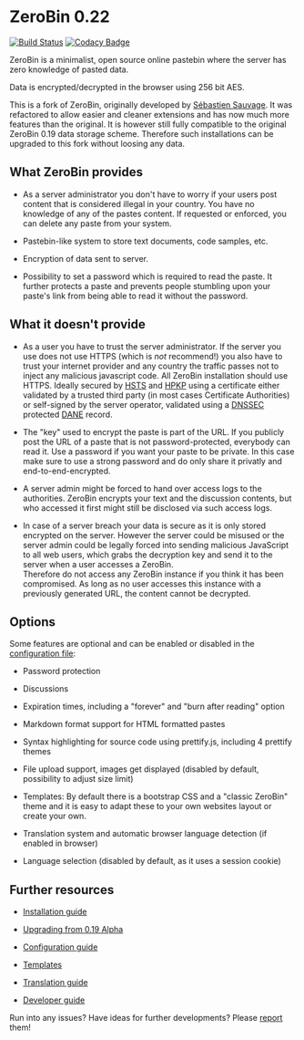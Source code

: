 # ZeroBin 0.22
[![Build Status](https://travis-ci.org/elrido/ZeroBin.svg?branch=master)](https://travis-ci.org/elrido/ZeroBin)
[![Codacy Badge](https://api.codacy.com/project/badge/Grade/094500f62abf4c9aa0c8a8a4520e4789)](https://www.codacy.com/app/ZeroBin/ZeroBin?utm_source=github.com&amp;utm_medium=referral&amp;utm_content=elrido/ZeroBin&amp;utm_campaign=Badge_Grade)

ZeroBin is a minimalist, open source online pastebin where the server has zero 
knowledge of pasted data.

Data is encrypted/decrypted in the browser using 256 bit AES.

This is a fork of ZeroBin, originally developed by
[Sébastien Sauvage](https://github.com/sebsauvage/ZeroBin). It was refactored
to allow easier and cleaner extensions and has now much more features than the
original. It is however still fully compatible to the original ZeroBin 0.19 
data storage scheme. Therefore such installations can be upgraded to this fork 
without loosing any data.

## What ZeroBin provides

+ As a server administrator you don't have to worry if your users post content
  that is considered illegal in your country. You have no knowledge of any
  of the pastes content. If requested or enforced, you can delete any paste from
  your system.

+ Pastebin-like system to store text documents, code samples, etc.

+ Encryption of data sent to server.

+ Possibility to set a password which is required to read the paste. It further 
  protects a paste and prevents people stumbling upon your paste's link
  from being able to read it without the password.

## What it doesn't provide

- As a user you have to trust the server administrator. If the server you use does
  not use HTTPS (which is *not* recommend!) you also have to trust your internet provider 
  and any country the traffic passes not to inject any malicious javascript code.
  All ZeroBin installation should use HTTPS. Ideally secured by 
  [HSTS](https://en.wikipedia.org/wiki/HTTP_Strict_Transport_Security) and
  [HPKP](https://en.wikipedia.org/wiki/HTTP_Public_Key_Pinning) using a 
  certificate either validated by a trusted third party (in most cases Certificate
  Authorities) or self-signed by the server operator, validated using a
  [DNSSEC](https://en.wikipedia.org/wiki/Domain_Name_System_Security_Extensions) protected
  [DANE](https://en.wikipedia.org/wiki/DNS-based_Authentication_of_Named_Entities)
  record.

- The "key" used to encrypt the paste is part of the URL. If you publicly post
  the URL of a paste that is not password-protected, everybody can read it.
  Use a password if you want your paste to be private. In this case make sure to
  use a strong password and do only share it privatly and end-to-end-encrypted.

- A server admin might be forced to hand over access logs to the authorities.
  ZeroBin encrypts your text and the discussion contents, but who accessed it
  first might still be disclosed via such access logs.

- In case of a server breach your data is secure as it is only stored encrypted on
  the server. However the server could be misused or the server admin could be legally
  forced into sending malicious JavaScript to all web users, which grabs the decryption key
  and send it to the server when a user accesses a ZeroBin.  
  Therefore do not access any ZeroBin instance if you think it has been compromised. As long
  as no user accesses this instance with a previously generated URL, the content cannot be
  decrypted.

## Options

Some features are optional and can be enabled or disabled in the [configuration
file](https://github.com/elrido/ZeroBin/wiki/Configuration):

* Password protection

* Discussions

* Expiration times, including a "forever" and "burn after reading" option

* Markdown format support for HTML formatted pastes

* Syntax highlighting for source code using prettify.js, including 4 prettify themes

* File upload support, images get displayed (disabled by default, possibility to adjust size limit)

* Templates: By default there is a bootstrap CSS and a "classic ZeroBin" theme
  and it is easy to adapt these to your own websites layout or create your own.

* Translation system and automatic browser language detection (if enabled in browser)

* Language selection (disabled by default, as it uses a session cookie)

## Further resources

* [Installation guide](https://github.com/elrido/ZeroBin/wiki/Installation)

* [Upgrading from 0.19 Alpha](https://github.com/elrido/ZeroBin/wiki/Upgrading-from-ZeroBin-0.19-Alpha)

* [Configuration guide](https://github.com/elrido/ZeroBin/wiki/Configuration)

* [Templates](https://github.com/elrido/ZeroBin/wiki/Templates)

* [Translation guide](https://github.com/elrido/ZeroBin/wiki/Translation)

* [Developer guide](https://github.com/elrido/ZeroBin/wiki/Development)

Run into any issues? Have ideas for further developments? Please 
[report](https://github.com/elrido/ZeroBin/issues) them!
